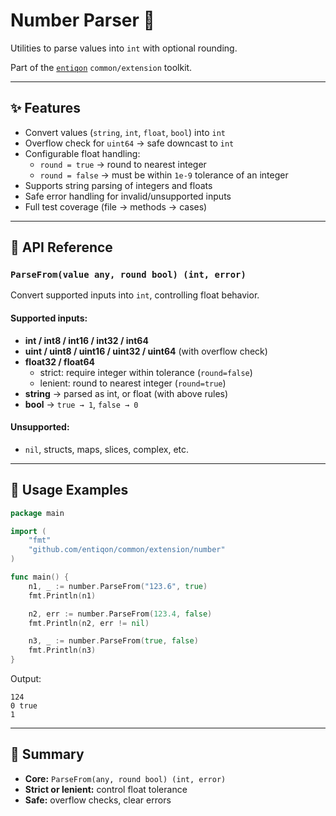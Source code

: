 # Number Parser 🔢

Utilities to parse values into `int` with optional rounding.

Part of the [`entiqon`](https://github.com/entiqon/entiqon) `common/extension` toolkit.

---

## ✨ Features

- Convert values (`string`, `int`, `float`, `bool`) into `int`
- Overflow check for `uint64` → safe downcast to `int`
- Configurable float handling:
  - `round = true` → round to nearest integer
  - `round = false` → must be within `1e-9` tolerance of an integer
- Supports string parsing of integers and floats
- Safe error handling for invalid/unsupported inputs
- Full test coverage (file → methods → cases)

---

## 📑 API Reference

### `ParseFrom(value any, round bool) (int, error)`

Convert supported inputs into `int`, controlling float behavior.

#### Supported inputs:
- **int / int8 / int16 / int32 / int64**
- **uint / uint8 / uint16 / uint32 / uint64** (with overflow check)
- **float32 / float64**  
  - strict: require integer within tolerance (`round=false`)  
  - lenient: round to nearest integer (`round=true`)
- **string** → parsed as int, or float (with above rules)
- **bool** → `true → 1`, `false → 0`

#### Unsupported:
- `nil`, structs, maps, slices, complex, etc.

---

## 🔹 Usage Examples

```go
package main

import (
    "fmt"
    "github.com/entiqon/common/extension/number"
)

func main() {
    n1, _ := number.ParseFrom("123.6", true)
    fmt.Println(n1)

    n2, err := number.ParseFrom(123.4, false)
    fmt.Println(n2, err != nil)

    n3, _ := number.ParseFrom(true, false)
    fmt.Println(n3)
}
```

Output:
```
124
0 true
1
```

---

## 📌 Summary

- **Core:** `ParseFrom(any, round bool) (int, error)`  
- **Strict or lenient:** control float tolerance  
- **Safe:** overflow checks, clear errors
